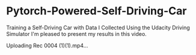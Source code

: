 # Pytorch-Powered-Self-Driving-Car
Training a Self-Driving Car with Data I Collected Using the Udacity Driving Simulator
I'm pleased to present my results in this video.




Uploading Rec 0004 (1)(1).mp4…

